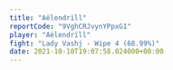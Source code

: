 ```yaml
---
title: "Aëlendrïll"
reportCode: "9VghCRJvynYPpxG1"
player: "Aëlendrïll"
fight: "Lady Vashj - Wipe 4 (68.99%)"
date: 2021-10-10T19:07:58.024000+00:00
---
```

